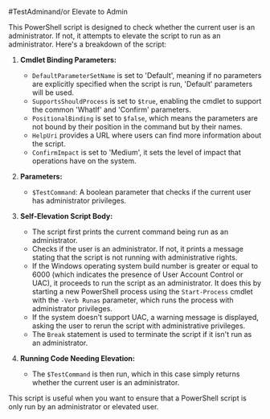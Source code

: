 # Test Admin and/or Elevate to Admin

This PowerShell script is designed to check whether the current user is an administrator. If not, it attempts to elevate the script to run as an administrator. Here's a breakdown of the script:

1. **Cmdlet Binding Parameters:** 
    * `DefaultParameterSetName` is set to 'Default', meaning if no parameters are explicitly specified when the script is run, 'Default' parameters will be used.
    * `SupportsShouldProcess` is set to `$true`, enabling the cmdlet to support the common 'WhatIf' and 'Confirm' parameters.
    * `PositionalBinding` is set to `$false`, which means the parameters are not bound by their position in the command but by their names.
    * `HelpUri` provides a URL where users can find more information about the script.
    * `ConfirmImpact` is set to 'Medium', it sets the level of impact that operations have on the system.

2. **Parameters:**
    * `$TestCommand`: A boolean parameter that checks if the current user has administrator privileges.

3. **Self-Elevation Script Body:** 
    * The script first prints the current command being run as an administrator.
    * Checks if the user is an administrator. If not, it prints a message stating that the script is not running with administrative rights.
    * If the Windows operating system build number is greater or equal to 6000 (which indicates the presence of User Account Control or UAC), it proceeds to run the script as an administrator. It does this by starting a new PowerShell process using the `Start-Process` cmdlet with the `-Verb Runas` parameter, which runs the process with administrator privileges.
    * If the system doesn't support UAC, a warning message is displayed, asking the user to rerun the script with administrative privileges.
    * The `Break` statement is used to terminate the script if it isn't run as an administrator.

4. **Running Code Needing Elevation:** 
    * The `$TestCommand` is then run, which in this case simply returns whether the current user is an administrator. 

This script is useful when you want to ensure that a PowerShell script is only run by an administrator or elevated user.
